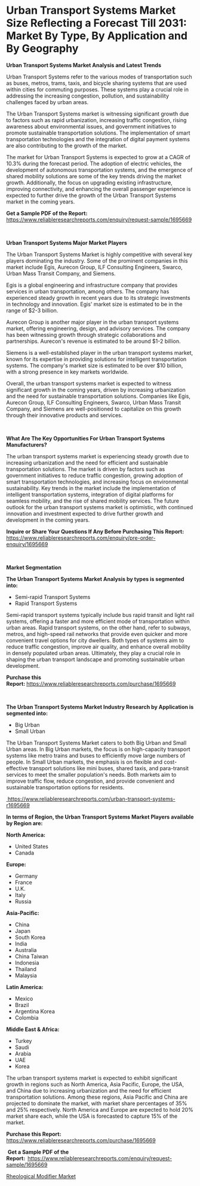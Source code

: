 <p><h1>Urban Transport Systems Market Size Reflecting a Forecast Till 2031: Market By Type, By Application and By Geography</h1></p><p><strong>Urban Transport Systems Market Analysis and Latest Trends</strong></p>
<p><p>Urban Transport Systems refer to the various modes of transportation such as buses, metros, trams, taxis, and bicycle sharing systems that are used within cities for commuting purposes. These systems play a crucial role in addressing the increasing congestion, pollution, and sustainability challenges faced by urban areas.</p><p>The Urban Transport Systems market is witnessing significant growth due to factors such as rapid urbanization, increasing traffic congestion, rising awareness about environmental issues, and government initiatives to promote sustainable transportation solutions. The implementation of smart transportation technologies and the integration of digital payment systems are also contributing to the growth of the market.</p><p>The market for Urban Transport Systems is expected to grow at a CAGR of 10.3% during the forecast period. The adoption of electric vehicles, the development of autonomous transportation systems, and the emergence of shared mobility solutions are some of the key trends driving the market growth. Additionally, the focus on upgrading existing infrastructure, improving connectivity, and enhancing the overall passenger experience is expected to further drive the growth of the Urban Transport Systems market in the coming years.</p></p>
<p><strong>Get a Sample PDF of the Report:&nbsp;</strong> <a href="https://www.reliableresearchreports.com/enquiry/request-sample/1695669">https://www.reliableresearchreports.com/enquiry/request-sample/1695669</a></p>
<p>&nbsp;</p>
<p><strong>Urban Transport Systems Major Market Players</strong></p>
<p><p>The Urban Transport Systems Market is highly competitive with several key players dominating the industry. Some of the prominent companies in this market include Egis, Aurecon Group, ILF Consulting Engineers, Swarco, Urban Mass Transit Company, and Siemens.</p><p>Egis is a global engineering and infrastructure company that provides services in urban transportation, among others. The company has experienced steady growth in recent years due to its strategic investments in technology and innovation. Egis' market size is estimated to be in the range of $2-3 billion.</p><p>Aurecon Group is another major player in the urban transport systems market, offering engineering, design, and advisory services. The company has been witnessing growth through strategic collaborations and partnerships. Aurecon's revenue is estimated to be around $1-2 billion.</p><p>Siemens is a well-established player in the urban transport systems market, known for its expertise in providing solutions for intelligent transportation systems. The company's market size is estimated to be over $10 billion, with a strong presence in key markets worldwide.</p><p>Overall, the urban transport systems market is expected to witness significant growth in the coming years, driven by increasing urbanization and the need for sustainable transportation solutions. Companies like Egis, Aurecon Group, ILF Consulting Engineers, Swarco, Urban Mass Transit Company, and Siemens are well-positioned to capitalize on this growth through their innovative products and services.</p></p>
<p>&nbsp;</p>
<p><strong>What Are The Key Opportunities For Urban Transport Systems Manufacturers?</strong></p>
<p><p>The urban transport systems market is experiencing steady growth due to increasing urbanization and the need for efficient and sustainable transportation solutions. The market is driven by factors such as government initiatives to reduce traffic congestion, growing adoption of smart transportation technologies, and increasing focus on environmental sustainability. Key trends in the market include the implementation of intelligent transportation systems, integration of digital platforms for seamless mobility, and the rise of shared mobility services. The future outlook for the urban transport systems market is optimistic, with continued innovation and investment expected to drive further growth and development in the coming years.</p></p>
<p><strong>Inquire or Share Your Questions If Any Before Purchasing This Report:</strong> <a href="https://www.reliableresearchreports.com/enquiry/pre-order-enquiry/1695669">https://www.reliableresearchreports.com/enquiry/pre-order-enquiry/1695669</a></p>
<p>&nbsp;</p>
<p><strong>Market Segmentation</strong></p>
<p><strong>The Urban Transport Systems Market Analysis by types is segmented into:</strong></p>
<p><ul><li>Semi-rapid Transport Systems</li><li>Rapid Transport Systems</li></ul></p>
<p><p>Semi-rapid transport systems typically include bus rapid transit and light rail systems, offering a faster and more efficient mode of transportation within urban areas. Rapid transport systems, on the other hand, refer to subways, metros, and high-speed rail networks that provide even quicker and more convenient travel options for city dwellers. Both types of systems aim to reduce traffic congestion, improve air quality, and enhance overall mobility in densely populated urban areas. Ultimately, they play a crucial role in shaping the urban transport landscape and promoting sustainable urban development.</p></p>
<p><strong>Purchase this Report:&nbsp;</strong><a href="https://www.reliableresearchreports.com/purchase/1695669">https://www.reliableresearchreports.com/purchase/1695669</a></p>
<p>&nbsp;</p>
<p><strong>The Urban Transport Systems Market Industry Research by Application is segmented into:</strong></p>
<p><ul><li>Big Urban</li><li>Small Urban</li></ul></p>
<p><p>The Urban Transport Systems Market caters to both Big Urban and Small Urban areas. In Big Urban markets, the focus is on high-capacity transport systems like metro trains and buses to efficiently move large numbers of people. In Small Urban markets, the emphasis is on flexible and cost-effective transport solutions like mini buses, shared taxis, and para-transit services to meet the smaller population's needs. Both markets aim to improve traffic flow, reduce congestion, and provide convenient and sustainable transportation options for residents.</p></p>
<p><a href="https://www.reliableresearchreports.com/urban-transport-systems-r1695669">&nbsp;https://www.reliableresearchreports.com/urban-transport-systems-r1695669</a></p>
<p><strong>In terms of Region, the Urban Transport Systems Market Players available by Region are:</strong></p>
<p>
    <p> <strong> North America: </strong>
        <ul>
            <li>United States</li>
            <li>Canada</li>
        </ul>
        </p> 
    <p> <strong> Europe: </strong>
        <ul>
            <li>Germany</li>
            <li>France</li>
            <li>U.K.</li>
            <li>Italy</li>
            <li>Russia</li>
        </ul>
        </p> 
    <p> <strong> Asia-Pacific: </strong>
        <ul>
            <li>China</li>
            <li>Japan</li>
            <li>South Korea</li>
            <li>India</li>
            <li>Australia</li>
            <li>China Taiwan</li>
            <li>Indonesia</li>
            <li>Thailand</li>
            <li>Malaysia</li>
        </ul>
        </p> 
    <p> <strong> Latin America: </strong>
        <ul>
            <li>Mexico</li>
            <li>Brazil</li>
            <li>Argentina Korea</li>
            <li>Colombia</li>
        </ul>
        </p> 
    <p> <strong> Middle East & Africa: </strong>
        <ul>
            <li>Turkey</li>
            <li>Saudi</li>
            <li>Arabia</li>
            <li>UAE</li>
            <li>Korea</li>
        </ul>
    </p>
    </p>
<p><p>The urban transport systems market is expected to exhibit significant growth in regions such as North America, Asia Pacific, Europe, the USA, and China due to increasing urbanization and the need for efficient transportation solutions. Among these regions, Asia Pacific and China are projected to dominate the market, with market share percentages of 35% and 25% respectively. North America and Europe are expected to hold 20% market share each, while the USA is forecasted to capture 15% of the market.</p></p>
<p><strong>Purchase this Report: </strong><a href="https://www.reliableresearchreports.com/purchase/1695669">https://www.reliableresearchreports.com/purchase/1695669</a></p>
<p>&nbsp;<strong>Get a Sample PDF of the Report:&nbsp;&nbsp;</strong><a href="https://www.reliableresearchreports.com/enquiry/request-sample/1695669">https://www.reliableresearchreports.com/enquiry/request-sample/1695669</a></p>
<p><strong></strong></p>
<p><p><a href="https://github.com/airdrophunter675/Market-Research-Report-List-1/blob/main/rheological-modifier-market.md">Rheological Modifier Market</a></p></p>
